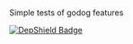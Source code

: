 ###

Simple tests of godog features

[![DepShield Badge](https://depshield.sonatype.org/badges/{owner}/{repository}/depshield.svg)](https://depshield.github.io)
